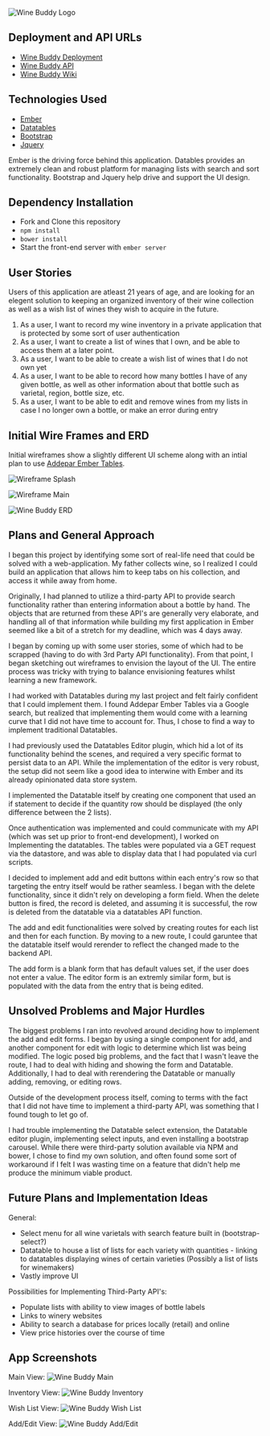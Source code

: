 ![Wine Buddy Logo](http://i.imgur.com/WLWCTLl.png)

## Deployment and API URLs

* [Wine Buddy Deployment]()
* [Wine Buddy API]()
* [Wine Buddy Wiki]()

## Technologies Used

* [Ember](https://www.emberjs.com/)
* [Datatables](https://datatables.net/)
* [Bootstrap](http://getbootstrap.com/)
* [Jquery](https://jquery.com/)

Ember is the driving force behind this application. Datables provides an
extremely clean and robust platform for managing lists with search and sort
functionality. Bootstrap and Jquery help drive and support the UI design.

## Dependency Installation

* Fork and Clone this repository
* `npm install`
* `bower install`
* Start the front-end server with `ember server`

## User Stories

Users of this application are atleast 21 years of age, and are looking for an
elegent solution to keeping an organized inventory of their wine collection as
well as a wish list of wines they wish to acquire in the future.

1. As a user, I want to record my wine inventory in a private application that
is protected by some sort of user authentication
2. As a user, I want to create a list of wines that I own, and be able to access
them at a later point.
3. As a user, I want to be able to create a wish list of wines that I do not own yet
4. As a user, I want to be able to record how many bottles I have of any given bottle,
as well as other information about that bottle such as varietal, region, bottle size,
etc.
5. As a user, I want to be able to edit and remove wines from my lists in case I
no longer own a bottle, or make an error during entry

## Initial Wire Frames and ERD

Initial wireframes show a slightly different UI scheme along with an intial plan
to use [Addepar Ember Tables](http://opensource.addepar.com/ember-table/).

![Wireframe Splash](http://i.imgur.com/0wfgRNt.png)

![Wireframe Main](http://i.imgur.com/LjtAekD.png)

![Wine Buddy ERD](http://i.imgur.com/8OsRaUy.png)

## Plans and General Approach

I began this project by identifying some sort of real-life need that could be
solved with a web-application. My father collects wine, so I realized I could build
an application that allows him to keep tabs on his collection, and access it while
away from home.

Originally, I had planned to utilize a third-party API to provide search functionality
rather than entering information about a bottle by hand. The objects that are returned
from these API's are generally very elaborate, and handling all of that information
while building my first application in Ember seemed like a bit of a stretch for my
deadline, which was 4 days away.

I began by coming up with some user stories, some of which had to be scrapped (having
to do with 3rd Party API functionality). From that point, I began sketching out
wireframes to envision the layout of the UI. The entire process was tricky with
trying to balance envisioning features whilst learning a new framework.

I had worked with Datatables during my last project and felt fairly confident that
I could implement them. I found Addepar Ember Tables via a Google search, but realized
that implementing them would come with a learning curve that I did not have time to
account for. Thus, I chose to find a way to implement traditional Datatables.

I had previously used the Datatables Editor plugin, which hid a lot of its functionality
behind the scenes, and required a very specific format to persist data to an API. While
the implementation of the editor is very robust, the setup did not seem like a good idea
to interwine with Ember and its already opinionated data store system.

I implemented the Datatable itself by creating one component that used an if statement
to decide if the quantity row should be displayed (the only difference between the
2 lists).

Once authentication was implemented and could communicate with my API (which was set
up prior to front-end development), I worked on Implementing the datatables. The tables
were populated via a GET request via the datastore, and was able to display data that
I had populated via curl scripts.

I decided to implement add and edit buttons within each entry's row so that targeting
the entry itself would be rather seamless. I began with the delete functionality, since
it didn't rely on developing a form field. When the delete button is fired, the record is
deleted, and assuming it is successful, the row is deleted from the datatable via a
datatables API function.

The add and edit functionalities were solved by creating routes for each list and then for
each function. By moving to a new route, I could garuntee that the datatable itself would
rerender to reflect the changed made to the backend API.

The add form is a blank form that has default values set, if the user does not enter
a value. The editor form is an extremly similar form, but is populated with the data
from the entry that is being edited.

## Unsolved Problems and Major Hurdles

The biggest problems I ran into revolved around deciding how to implement the add and
edit forms. I began by using a single component for add, and another component for edit
with logic to determine which list was being modified. The logic posed big problems, and
the fact that I wasn't leave the route, I had to deal with hiding and showing the form and
Datatable. Additionally, I had to deal with rerendering the Datatable or manually adding,
removing, or editing rows.

Outside of the development process itself, coming to terms with the fact that I did not
have time to implement a third-party API, was something that I found tough to let go of.

I had trouble implementing the Datatable select extension, the Datatable editor plugin, implementing
select inputs, and even installing a bootstrap carousel. While there were third-party solution
available via NPM and bower, I chose to find my own solution, and often found some sort
of workaround if I felt I was wasting time on a feature that didn't help me produce
the minimum viable product.

## Future Plans and Implementation Ideas

General:

* Select menu for all wine varietals with search feature built in (bootstrap-select?)
* Datatable to house a list of lists for each variety with quantities - linking to datatables displaying wines of certain varieties (Possibly a list of lists for winemakers)
* Vastly improve UI

Possibilities for Implementing Third-Party API's:

* Populate lists with ability to view images of bottle labels
* Links to winery websites
* Ability to search a database for prices locally (retail) and online
* View price histories over the course of time

## App Screenshots

Main View:
![Wine Buddy Main](http://i.imgur.com/rA9j6t9.png)

Inventory View:
![Wine Buddy Inventory](http://i.imgur.com/QLvPZ93.png)

Wish List View:
![Wine Buddy Wish List](http://i.imgur.com/4Rfyh7O.png)

Add/Edit View:
![Wine Buddy Add/Edit](http://i.imgur.com/OuCtW3p.png)
